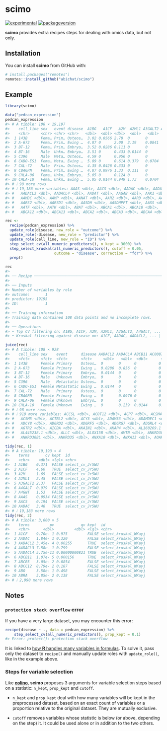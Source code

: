 
<!-- README.md is generated from README.Rmd. Please edit that file -->

# scimo

<!-- badges: start -->

[![experimental](https://img.shields.io/badge/lifecycle-experimental-orange.svg)](https://lifecycle.r-lib.org/articles/stages.html#experimental)
[![packageversion](https://img.shields.io/badge/version-0.0.0.9000-orange.svg)](commits/master)
<!-- badges: end -->

**scimo** provides extra recipes steps for dealing with omics data, but
not only.

## Installation

You can install **scimo** from GitHub with:

``` r
# install.packages("remotes")
remotes::install_github("abichat/scimo")
```

## Example

``` r
library(scimo)

data("pedcan_expression")
pedcan_expression
#> # A tibble: 108 × 19,197
#>    cell_line sex   event disease  A1BG   A1CF   A2M  A2ML1 A3GALT2 A4GALT  A4GNT
#>    <chr>     <chr> <chr> <chr>   <dbl>  <dbl> <dbl>  <dbl>   <dbl>  <dbl>  <dbl>
#>  1 143B      Fema… Prim… Osteos…  3.02 0.0566 2.78  0       0       2.13  0     
#>  2 A-673     Fema… Prim… Ewing …  4.87 0      2.00  3.19    0.0841  4.62  0.189 
#>  3 BT-12     Fema… Prim… Embryo…  3.52 0.0286 0.111 0       0       2.32  0.0704
#>  4 BT-16     Male  Unkn… Embryo…  3.51 0      0.433 0.0144  0       1.54  0.0144
#>  5 C396      Male  Meta… Osteos…  4.59 0      0.956 0       0       5.10  0     
#>  6 CADO-ES1  Fema… Meta… Ewing …  5.89 0      0.614 0.379   0.0704  6.60  0.151 
#>  7 CAL-72    Male  Prim… Osteos…  4.35 0.0426 0.333 0       0       0.614 0     
#>  8 CBAGPN    Fema… Prim… Ewing …  4.87 0.0976 1.33  0.111   0       0.722 0.0704
#>  9 CHLA-06   Fema… Unkn… Embryo…  5.05 0      0.124 0       0       0.848 0.138 
#> 10 CHLA-10   Fema… Unkn… Ewing …  5.05 0.0144 0.949 1.73    0.0704  0.506 0.0704
#> # ℹ 98 more rows
#> # ℹ 19,186 more variables: AAAS <dbl>, AACS <dbl>, AADAC <dbl>, AADACL2 <dbl>,
#> #   AADACL3 <dbl>, AADACL4 <dbl>, AADAT <dbl>, AAGAB <dbl>, AAK1 <dbl>,
#> #   AAMDC <dbl>, AAMP <dbl>, AANAT <dbl>, AAR2 <dbl>, AARD <dbl>, AARS1 <dbl>,
#> #   AARS2 <dbl>, AARSD1 <dbl>, AASDH <dbl>, AASDHPPT <dbl>, AASS <dbl>,
#> #   AATF <dbl>, AATK <dbl>, ABAT <dbl>, ABCA1 <dbl>, ABCA10 <dbl>,
#> #   ABCA12 <dbl>, ABCA13 <dbl>, ABCA2 <dbl>, ABCA3 <dbl>, ABCA4 <dbl>, …
```

``` r
rec <-
  recipe(pedcan_expression) %>% 
  update_role(disease, new_role = "outcome") %>% 
  update_role(-disease, new_role = "predictor") %>% 
  update_role(cell_line, new_role = "ID") %>% 
  step_select_cv(all_numeric_predictors(), n_kept = 3000) %>% 
  step_select_kruskal(all_numeric_predictors(), cutoff = 0.05,
                      outcome = "disease", correction = "fdr") %>% 
  prep()

rec
#> 
#> ── Recipe ──────────────────────────────────────────────────────────────────────
#> 
#> ── Inputs
#> Number of variables by role
#> outcome:       1
#> predictor: 19195
#> ID:            1
#> 
#> ── Training information
#> Training data contained 108 data points and no incomplete rows.
#> 
#> ── Operations
#> • Top CV filtering on: A1BG, A1CF, A2M, A2ML1, A3GALT2, A4GALT, ... | Trained
#> • Kruskal filtering against disease on: A1CF, AADAC, AADACL2, ... | Trained

juice(rec)
#> # A tibble: 108 × 928
#>    cell_line sex    event      disease AADACL2 AADACL4 ABCB11 AC008770.4    ACAN
#>    <fct>     <fct>  <fct>      <fct>     <dbl>   <dbl>  <dbl>      <dbl>   <dbl>
#>  1 143B      Female Primary    Osteos…  0       0      0          0       0.0286
#>  2 A-673     Female Primary    Ewing …  0.0286  0.856  0          0       0.0566
#>  3 BT-12     Female Primary    Embryo…  0.0144  0      0          0       0     
#>  4 BT-16     Male   Unknown    Embryo…  0       0      0          0       0     
#>  5 C396      Male   Metastatic Osteos…  0       0      0          0      10.1   
#>  6 CADO-ES1  Female Metastatic Ewing …  0.0144  0      0          0       0     
#>  7 CAL-72    Male   Primary    Osteos…  0       0      0          0       0.111 
#>  8 CBAGPN    Female Primary    Ewing …  0       0.0976 0          0       0     
#>  9 CHLA-06   Female Unknown    Embryo…  0       0      0          0       0     
#> 10 CHLA-10   Female Unknown    Ewing …  0       0.239  0.0144     0.0426  0     
#> # ℹ 98 more rows
#> # ℹ 919 more variables: ACCSL <dbl>, ACOT12 <dbl>, ACP7 <dbl>, ACSM4 <dbl>,
#> #   ACSM5 <dbl>, ACTBL2 <dbl>, ACY3 <dbl>, ADAM33 <dbl>, ADAMDEC1 <dbl>,
#> #   ADCY8 <dbl>, ADGRD2 <dbl>, ADGRF5 <dbl>, ADGRG7 <dbl>, ADGRL4 <dbl>,
#> #   AGTR2 <dbl>, AICDA <dbl>, AKAIN1 <dbl>, AKAP4 <dbl>, AL160269.1 <dbl>,
#> #   AL445238.1 <dbl>, ALLC <dbl>, ALOX15B <dbl>, AMTN <dbl>, ANKRD30B <dbl>,
#> #   ANKRD30BL <dbl>, ANKRD35 <dbl>, ANXA10 <dbl>, ANXA13 <dbl>, AOAH <dbl>, …

tidy(rec, 1)
#> # A tibble: 19,193 × 4
#>    terms       cv kept  id             
#>    <chr>    <dbl> <lgl> <chr>          
#>  1 A1BG    0.371  FALSE select_cv_Jr5WU
#>  2 A1CF    4.60   TRUE  select_cv_Jr5WU
#>  3 A2M     1.69   FALSE select_cv_Jr5WU
#>  4 A2ML1   2.45   FALSE select_cv_Jr5WU
#>  5 A3GALT2 2.37   FALSE select_cv_Jr5WU
#>  6 A4GALT  0.979  FALSE select_cv_Jr5WU
#>  7 A4GNT   1.53   FALSE select_cv_Jr5WU
#>  8 AAAS    0.0934 FALSE select_cv_Jr5WU
#>  9 AACS    0.194  FALSE select_cv_Jr5WU
#> 10 AADAC   3.40   TRUE  select_cv_Jr5WU
#> # ℹ 19,183 more rows
tidy(rec, 2)
#> # A tibble: 3,000 × 5
#>    terms         pv            qv kept  id                  
#>    <chr>      <dbl>         <dbl> <lgl> <chr>               
#>  1 A1CF    9.70e- 1 0.975         FALSE select_kruskal_WKayj
#>  2 AADAC   1.84e- 1 0.320         FALSE select_kruskal_WKayj
#>  3 AADACL2 3.45e- 4 0.00255       TRUE  select_kruskal_WKayj
#>  4 AADACL3 7.58e- 1 0.799         FALSE select_kruskal_WKayj
#>  5 AADACL4 5.75e-11 0.00000000821 TRUE  select_kruskal_WKayj
#>  6 ABCB11  1.07e- 5 0.000156      TRUE  select_kruskal_WKayj
#>  7 ABCB5   3.05e- 2 0.0854        FALSE select_kruskal_WKayj
#>  8 ABCC12  8.79e- 2 0.187         FALSE select_kruskal_WKayj
#>  9 ABO     3.58e- 1 0.498         FALSE select_kruskal_WKayj
#> 10 ABRA    5.85e- 2 0.138         FALSE select_kruskal_WKayj
#> # ℹ 2,990 more rows
```

## Notes

### `protection stack overflow` error

If you have a very large dataset, you may encounter this error:

``` r
recipe(disease ~ ., data = pedcan_expression) %>% 
    step_select_cv(all_numeric_predictors(), prop_kept = 0.1) 
#> Error: protect(): protection stack overflow
```

It is linked to [how **R** handles many variables in
formulas](https://github.com/tidymodels/recipes/issues/467). To solve
it, pass only the dataset to `recipe()` and manually update roles with
`update_role()`, like in the example above.

### Steps for variable selection

Like [**colino**](https://github.com/stevenpawley/colino), **scimo**
proposes 3 arguments for variable selection steps based on a statistic:
`n_kept`, `prop_kept` and `cutoff`.

- `n_kept` and `prop_kept` deal with how many variables will be kept in
  the preprocessed dataset, based on an exact count of variables or a
  proportion relative to the original dataset. They are mutually
  exclusive.

- `cutoff` removes variables whose statistic is below (or above,
  depending on the step) it. It could be used alone or in addition to
  the two others.
